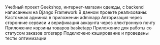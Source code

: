 Учебный проект Geekshop, интернет-магазин одежды, с backend написанным на Django Framework
В данном проекте реализованы:
Кастомная админка в приложении adminapp
Авторизация через сторонние сервиси и верификация аккаунта через электронную почту
Приложение корзины товаров basketapp
Приложение для работы со статусом заказов orderapp
Подключено кэширование и проведены тесты оптимизации
